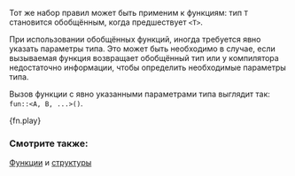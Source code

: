 Тот же набор правил может быть применим к функциям: тип `T` становится
обобщённым, когда предшествует `<T>`.

При использовании обобщённых функций, иногда требуется явно указать параметры
типа. Это может быть необходимо в случае, если вызываемая функция возвращает
обобщённый тип или у компилятора недостаточно информации, чтобы определить
необходимые параметры типа.

Вызов функции с явно указанными параметрами типа выглядит так:
`fun::<A, B, ...>()`.

{fn.play}

### Смотрите также:

[Функции][fn] и [структуры][structs]

[fn]: ../fn.html
[structs]: ../custom_types/structs.html
